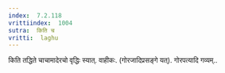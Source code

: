 ```yaml
---
index:  7.2.118
vrittiindex:  1004
sutra:  किति च
vritti:  laghu 
---
```


किति तद्धिते चाचामादेरचो वृद्धिः स्यात्. वाहीकः. (गोरजादिप्रसङ्गे यत्). गोरपत्यादि गव्यम्..

